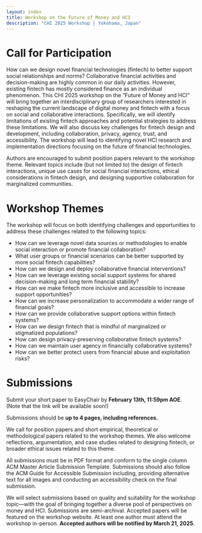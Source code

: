 ```yaml
---
layout: index
title: Workshop on the Future of Money and HCI
description: "CHI 2025 Workshop | Yokohama, Japan"
---
```


# Call for Participation


How can we design novel financial technologies (fintech) to better support social relationships and norms? Collaborative financial activities and decision-making are highly common in our daily activities. However, existing fintech has mostly considered finance as an individual phenomenon. This CHI 2025 workshop on the “Future of Money and HCI” will bring together an interdisciplinary group of researchers interested in reshaping the current landscape of digital money and fintech with a focus on social and collaborative interactions. Specifically, we will identify limitations of existing fintech approaches and potential strategies to address these limitations. We will also discuss key challenges for fintech design and development, including collaboration, privacy, agency, trust, and accessibility. The workshop will lead to identifying novel HCI research and implementation directions focusing on the future of financial technologies.

Authors are encouraged to submit position papers relevant to the workshop theme. Relevant topics include (but not limited to) the design of fintech interactions, unique use cases for social financial interactions, ethical considerations in fintech design, and designing supportive collaboration for marginalized communities.

# Workshop Themes

The workshop will focus on both identifying challenges and opportunities to address these challenges related to the following topics:

- How can we leverage novel data sources or methodologies to enable social interaction or promote financial collaboration?
- What user groups or financial scenarios can be better supported by more social fintech capabilities?
- How can we design and deploy collaborative financial interventions?
- How can we leverage existing social support systems for shared decision-making and long term financial stability?
- How can we make fintech more inclusive and accessible to increase support opportunities?
- How can we increase personalization to accommodate a wider range of financial goals?
- How can we provide collaborative support options within fintech systems?
- How can we design fintech that is mindful of marginalized or stigmatized populations?
- How can design privacy-preserving collaborative fintech systems?
- How can we maintain user agency in financially collaborative systems?
- How can we better protect users from financial abuse and exploitation risks?

# Submissions

Submit your short paper to EasyChair by **February 13th, 11:59pm AOE**. (Note that the link will be available soon!)

Submissions should be **up to 4 pages, including references.** 

We call for position papers and short empirical, theoretical or methodological papers related to the workshop themes. We also welcome reflections, argumentation, and case studies related to designing fintech, or broader ethical issues related to this theme.

All submissions must be in PDF format and conform to the single column ACM Master Article Submission Template. Submissions should also follow the ACM Guide for Accessible Submission including, providing alternative text for all images and conducting an accessibility check on the final submission.

We will select submissions based on quality and suitability for the workshop topic—with the goal of bringing together a diverse pool of perspectives on money and HCI. Submissions are semi-archival. Accepted papers will be featured on the workshop website. At least one author must attend the workshop in-person. **Accepted authors will be notified by March 21, 2025.**
